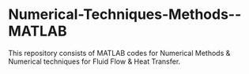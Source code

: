 # Numerical-Techniques-Methods--MATLAB

This repository consists of MATLAB codes for Numerical Methods & Numerical techniques for Fluid Flow & Heat Transfer.
